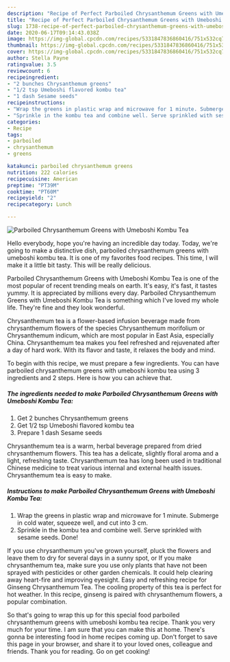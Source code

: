 ```yaml
---
description: "Recipe of Perfect Parboiled Chrysanthemum Greens with Umeboshi Kombu Tea"
title: "Recipe of Perfect Parboiled Chrysanthemum Greens with Umeboshi Kombu Tea"
slug: 1738-recipe-of-perfect-parboiled-chrysanthemum-greens-with-umeboshi-kombu-tea
date: 2020-06-17T09:14:43.038Z
image: https://img-global.cpcdn.com/recipes/5331847836860416/751x532cq70/parboiled-chrysanthemum-greens-with-umeboshi-kombu-tea-recipe-main-photo.jpg
thumbnail: https://img-global.cpcdn.com/recipes/5331847836860416/751x532cq70/parboiled-chrysanthemum-greens-with-umeboshi-kombu-tea-recipe-main-photo.jpg
cover: https://img-global.cpcdn.com/recipes/5331847836860416/751x532cq70/parboiled-chrysanthemum-greens-with-umeboshi-kombu-tea-recipe-main-photo.jpg
author: Stella Payne
ratingvalue: 3.5
reviewcount: 6
recipeingredient:
- "2 bunches Chrysanthemum greens"
- "1/2 tsp Umeboshi flavored kombu tea"
- "1 dash Sesame seeds"
recipeinstructions:
- "Wrap the greens in plastic wrap and microwave for 1 minute. Submerge in cold water, squeeze well, and cut into 3 cm."
- "Sprinkle in the kombu tea and combine well. Serve sprinkled with sesame seeds. Done!"
categories:
- Recipe
tags:
- parboiled
- chrysanthemum
- greens

katakunci: parboiled chrysanthemum greens 
nutrition: 222 calories
recipecuisine: American
preptime: "PT39M"
cooktime: "PT60M"
recipeyield: "2"
recipecategory: Lunch

---
```



![Parboiled Chrysanthemum Greens with Umeboshi Kombu Tea](https://img-global.cpcdn.com/recipes/5331847836860416/751x532cq70/parboiled-chrysanthemum-greens-with-umeboshi-kombu-tea-recipe-main-photo.jpg)

Hello everybody, hope you're having an incredible day today. Today, we're going to make a distinctive dish, parboiled chrysanthemum greens with umeboshi kombu tea. It is one of my favorites food recipes. This time, I will make it a little bit tasty. This will be really delicious.

Parboiled Chrysanthemum Greens with Umeboshi Kombu Tea is one of the most popular of recent trending meals on earth. It's easy, it's fast, it tastes yummy. It is appreciated by millions every day. Parboiled Chrysanthemum Greens with Umeboshi Kombu Tea is something which I've loved my whole life. They're fine and they look wonderful.

Chrysanthemum tea is a flower-based infusion beverage made from chrysanthemum flowers of the species Chrysanthemum morifolium or Chrysanthemum indicum, which are most popular in East Asia, especially China. Chrysanthemum tea makes you feel refreshed and rejuvenated after a day of hard work. With its flavor and taste, it relaxes the body and mind.


To begin with this recipe, we must prepare a few ingredients. You can have parboiled chrysanthemum greens with umeboshi kombu tea using 3 ingredients and 2 steps. Here is how you can achieve that.

<!--inarticleads1-->

##### The ingredients needed to make Parboiled Chrysanthemum Greens with Umeboshi Kombu Tea:

1. Get 2 bunches Chrysanthemum greens
1. Get 1/2 tsp Umeboshi flavored kombu tea
1. Prepare 1 dash Sesame seeds


Chrysanthemum tea is a warm, herbal beverage prepared from dried chrysanthemum flowers. This tea has a delicate, slightly floral aroma and a light, refreshing taste. Chrysanthemum tea has long been used in traditional Chinese medicine to treat various internal and external health issues. Chrysanthemum tea is easy to make. 

<!--inarticleads2-->

##### Instructions to make Parboiled Chrysanthemum Greens with Umeboshi Kombu Tea:

1. Wrap the greens in plastic wrap and microwave for 1 minute. Submerge in cold water, squeeze well, and cut into 3 cm.
1. Sprinkle in the kombu tea and combine well. Serve sprinkled with sesame seeds. Done!


If you use chrysanthemum you&#39;ve grown yourself, pluck the flowers and leave them to dry for several days in a sunny spot, or If you make chrysanthemum tea, make sure you use only plants that have not been sprayed with pesticides or other garden chemicals. It could help clearing away heart-fire and improving eyesight. Easy and refreshing recipe for Ginseng Chrysanthemum Tea. The cooling property of this tea is perfect for hot weather. In this recipe, ginseng is paired with chrysanthemum flowers, a popular combination. 

So that's going to wrap this up for this special food parboiled chrysanthemum greens with umeboshi kombu tea recipe. Thank you very much for your time. I am sure that you can make this at home. There's gonna be interesting food in home recipes coming up. Don't forget to save this page in your browser, and share it to your loved ones, colleague and friends. Thank you for reading. Go on get cooking!

